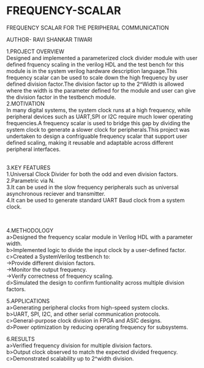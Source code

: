 # FREQUENCY-SCALAR
FREQUENCY SCALAR FOR THE PERIPHERAL COMMUNICATION
<BR>

AUTHOR- RAVI SHANKAR TIWARI
<br>

1.PROJECT OVERVIEW
<br>
Designed and implemented a parameterized clock divider module with user defined frquency scaling in the verilog HDL and the test bench for this module is in the system verilog hardware description language.This frequency scalar can be used to scale down the high frequency by user defined division factor.The division factor up to the 2^Width is allowed where the width is the parameter defined for the module and user can give the division factor in the testbench module.
<br>
2.MOTIVATION
<br>
In many digital systems, the system clock runs at a high frequency, while peripheral devices such as UART,SPI or I2C require much lower operating frequencies.A frequency scalar is used to bridge this gap by dividing the system clock to generate a slower clock for peripherals.This project was undertaken to design a confriguable frequency scalar that support user defined scaling, making it reusable and adaptable across different peripheral interfaces.
<br>
<br>

3.KEY FEATURES
<br>
1.Universal Clock Divider for both the odd and even division factors.
<br>
2.Parametric via N.
<br>
3.It can be used in the slow frequency peripherals such as universal asynchronous reciever and transmitter.
<br>
4.It can be used to generate standard UART Baud clock from a system clock.

<br>


4.METHODOLOGY
<br>
a>Designed the frequency scalar module in Verilog HDL with a parameter width.
<br>
b>Implemented logic to divide the input clock by a user-defined factor.
<br>
c>Created a SystemVerilog testbench to:
<br>
 ->Provide different division factors.
 <br>
 ->Monitor the output frequency.
 <br>
 ->Verify correctness of frequency scaling.
 <br>
d>Simulated the design to confirm funtionality across multiple division factors.
<br>

5.APPLICATIONS
<br>
a>Generating peripheral clocks from high-speed system clocks.
<br>
b>UART, SPI, I2C, and other serial communication protocols.
<br>
c>General-purpose clock division in FPGA and ASIC designs.
<br>
d>Power optimization by reducing operating frequency for subsystems.
<br>

6.RESULTS
<br>
a>Verified frequency division for multiple division factors.
<br>
b>Output clock observed to match the expected divided frequency.
<br>
c>Demonstrated scalability up to 2^width division.














